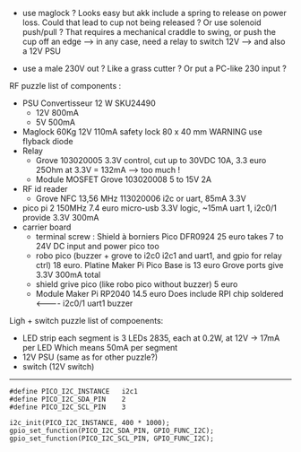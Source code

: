  * use maglock ? Looks easy but akk include a spring to release on power loss. Could that lead to cup not being released ?
   Or use solenoid push/pull ? That requires a mechanical craddle to swing, or push the cup off an edge
   --> in any case, need a relay to switch 12V
   --> and also a 12V PSU

 * use a male 230V out ? Like a grass cutter ?
   Or put a PC-like 230 input ?




RF puzzle list of components :
 * PSU Convertisseur 12 W SKU24490 
   - 12V 800mA 
   - 5V 500mA
 * Maglock
   60Kg 12V 110mA safety lock
   80 x 40 mm
   WARNING use flyback diode
 * Relay
   - Grove 103020005 3.3V control, cut up to 30VDC 10A, 3.3 euro
     25Ohm at 3.3V = 132mA --> too much !
   - Module MOSFET Grove 103020008
     5 to 15V 2A 
 * RF id reader
   - Grove NFC 13,56 MHz 113020006
     i2c or uart, 85mA 3.3V
 * pico pi 2 150MHz 7.4 euro
   micro-usb 3.3V logic, ~15mA
   uart 1, i2c0/1
   provide 3.3V 300mA
 * carrier board
   - terminal screw : Shield à borniers Pico DFR0924 25 euro
     takes 7 to 24V DC input and power pico too
   - robo pico (buzzer + grove to i2c0 i2c1 and uart1, and gpio for relay ctrl)
     18 euro.  Platine Maker Pi Pico Base is 13 euro
     Grove ports give 3.3V 300mA total
   - shield grive pico (like robo pico without buzzer)
     5 euro
   - Module Maker Pi RP2040 14.5 euro
     Does include RPI chip soldered <----
     i2c0/1 uart1 buzzer


Ligh + switch puzzle list of compoenents:
 * LED strip
   each segment is 3 LEDs 2835, each at 0.2W, at 12V -> 17mA per LED
   Which means 50mA per segment
 * 12V PSU (same as for other puzzle?)
 * switch (12V switch)

------

```
#define PICO_I2C_INSTANCE   i2c1
#define PICO_I2C_SDA_PIN    2
#define PICO_I2C_SCL_PIN    3

i2c_init(PICO_I2C_INSTANCE, 400 * 1000);
gpio_set_function(PICO_I2C_SDA_PIN, GPIO_FUNC_I2C);
gpio_set_function(PICO_I2C_SCL_PIN, GPIO_FUNC_I2C);
```